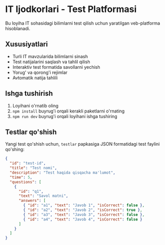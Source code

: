 # IT Ijodkorlari - Test Platformasi

Bu loyiha IT sohasidagi bilimlarni test qilish uchun yaratilgan veb-platforma hisoblanadi.

## Xususiyatlari

- Turli IT mavzularida bilimlarni sinash
- Test natijalarini saqlash va tahlil qilish
- Interaktiv test formatida savollarni yechish
- Yorug' va qorong'i rejimlar
- Avtomatik natija tahlili

## Ishga tushirish

1. Loyihani o'rnatib oling
2. `npm install` buyrug'i orqali kerakli paketlarni o'rnating
3. `npm run dev` buyrug'i orqali loyihani ishga tushiring

## Testlar qo'shish

Yangi test qo'shish uchun, `testlar` papkasiga JSON formatidagi test faylini qo'shing:

```json
{
  "id": "test-id",
  "title": "Test nomi",
  "description": "Test haqida qisqacha ma'lumot",
  "time": 5,
  "questions": [
    {
      "id": "q1",
      "text": "Savol matni",
      "answers": [
        { "id": "a1", "text": "Javob 1", "isCorrect": false },
        { "id": "a2", "text": "Javob 2", "isCorrect": true },
        { "id": "a3", "text": "Javob 3", "isCorrect": false },
        { "id": "a4", "text": "Javob 4", "isCorrect": false }
      ]
    }
  ]
}
```